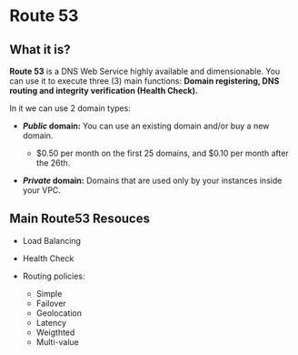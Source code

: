 # Route 53

## What it is?

**Route 53** is a DNS Web Service highly available and dimensionable. You can use it to execute three (3) main functions: **Domain registering, DNS routing and integrity verification (Health Check).**

In it we can use 2 domain types:
- ***Public* domain:** You can use an existing domain and/or buy a new domain.
    - $0.50 per month on the first 25 domains, and $0.10 per month after the 26th.

- ***Private* domain:** Domains that are used only by your instances inside your VPC.

## Main Route53 Resouces

- Load Balancing

- Health Check

- Routing policies:
    - Simple
    - Failover
    - Geolocation
    - Latency
    - Weigthted
    - Multi-value